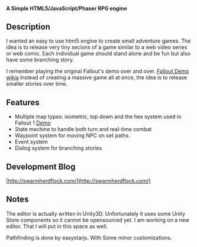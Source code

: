 #### A Simple HTML5/JavaScript/Phaser RPG engine #####


## Description

I wanted an easy to use html5 engine to create small adventure games. The idea is to release very tiny secions of a game similar to a web video series or web comic.
Each individual game should stand alone and be fun but also have some branching story.

I remember playing the original Fallout's demo over and over. 
[Fallout Demo wikia](http://fallout.wikia.com/wiki/Fallout_Demo) Instead of creating a massive game all at once, the idea is to release smaller stories over time.

## Features
- Multiple map types: isometric, top down and the hex system used in Fallout 1 [Demo](http://swarmherdflock.com/games/RPG/RPG_Old1/index.html)
- State machine to handle both turn and real-time combat
- Waypoint system for moving NPC on set paths.
- Event system 
- Dialog system for branching stories


## Development Blog
[http://swarmherdflock.com/](http://swarmherdflock.com/)


## Notes

The editor is actually written in Unity3D. Unfortunately it uses some Unity Store components so it cannot be opensourced yet. I am working on a new editor. That I will put in this space as well.

Pathfinding is done by easystarjs. With Some minor customizations.
